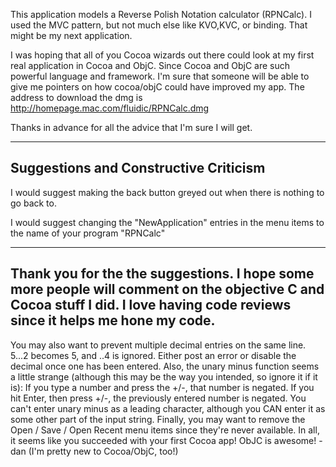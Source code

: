 

This application models a Reverse Polish Notation calculator (RPNCalc).  I used the MVC pattern, but not much else like KVO,KVC, or binding.  That might be my next application.

I was hoping that all of you Cocoa wizards out there could look at my first real application in Cocoa and ObjC.   Since Cocoa and ObjC are such powerful language and framework.  I'm sure that someone will be able to give me pointers on how cocoa/objC could have improved my app.
The address to download the dmg is 
     http://homepage.mac.com/fluidic/RPNCalc.dmg

Thanks in advance for all the advice that I'm sure I will get.

-----------------------------------
Suggestions and Constructive Criticism
-----------------------------------

I would suggest making the back button greyed out when there is nothing to go back to.

I would suggest changing the "NewApplication" entries in the menu items to the name of your program "RPNCalc"

----

Thank you for the the suggestions.  I hope some more people will comment on the objective C and Cocoa stuff I did.  I love having code reviews since it helps me hone my code.
----
You may also want to prevent multiple decimal entries on the same line. 5...2 becomes 5, and ..4 is ignored. Either post an error or disable the decimal once one has been entered. Also, the unary minus function seems a little strange (although this may be the way you intended, so ignore it if it is): If you type a number and press the +/-, that number is negated. If you hit Enter, then press +/-, the previously entered number is negated. You can't enter unary minus as a leading character, although you CAN enter it as some other part of the input string. Finally, you may want to remove the Open / Save / Open Recent menu items since they're never available. In all, it seems like you succeeded with your first Cocoa app! ObJC is awesome! -dan (I'm pretty new to Cocoa/ObjC, too!)
